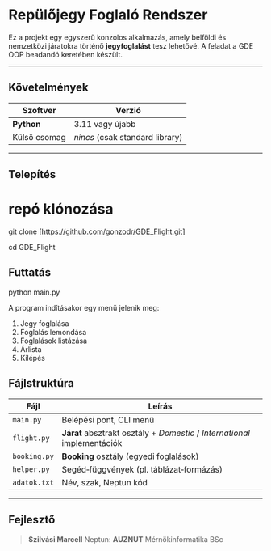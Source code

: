 # Repülőjegy Foglaló Rendszer

Ez a projekt egy egyszerű konzolos alkalmazás, amely belföldi és nemzetközi járatokra történő **jegyfoglalást** tesz lehetővé. A feladat a GDE OOP beadandó keretében készült.

---

## Követelmények

| Szoftver     | Verzió                          |
| ------------ | ------------------------------- |
| **Python**   | 3.11 vagy újabb                 |
| Külső csomag | *nincs* (csak standard library) |

---

## Telepítés 

# repó klónozása
git clone [https://github.com/gonzodr/GDE_Flight.git]

cd GDE_Flight

## Fut­tatás

python main.py


A program indításakor egy menü jelenik meg:

1) Jegy foglalása
2) Foglalás lemondása
3) Foglalások listázása
4) Árlista
5) Kilépés


## Fájlstruktúra

| Fájl         | Leírás                                                                    |
| ------------ | ------------------------------------------------------------------------- |
| `main.py`    | Belépési pont, CLI menü                                                   |
| `flight.py`  | **Járat** absztrakt osztály + *Domestic* / *International* implementációk |
| `booking.py` | **Booking** osztály (egyedi foglalások)                                   |
| `helper.py`  | Segéd‑függvények (pl. táblázat‑formázás)                                  |
| `adatok.txt` | Név, szak, Neptun kód                                                     |

---

## Fejlesztő

> **Szilvási Marcell**
> Neptun: **AUZNUT**
> Mérnökinformatika BSc

